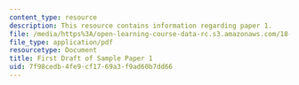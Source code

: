 ```yaml
---
content_type: resource
description: This resource contains information regarding paper 1.
file: /media/https%3A/open-learning-course-data-rc.s3.amazonaws.com/18-821-project-laboratory-in-mathematics-spring-2013/7f98cedb4fe9cf1769a3f9ad60b7dd66_MIT18_821S13_paper1-first.pdf
file_type: application/pdf
resourcetype: Document
title: First Draft of Sample Paper 1
uid: 7f98cedb-4fe9-cf17-69a3-f9ad60b7dd66
---
```

